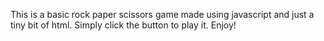 This is a basic rock paper scissors game made using javascript and just a tiny bit of html. Simply click the button to play it. Enjoy!